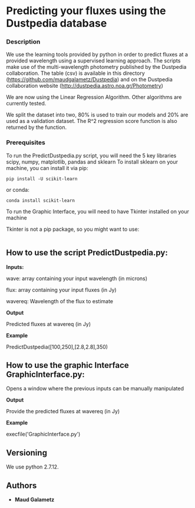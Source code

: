 # Predicting your fluxes using the Dustpedia database


### Description

We use the learning tools provided by python in order to predict fluxes at a provided wavelength using a supervised learning approach. 
The scripts make use of the multi-wavelength photometry published by the Dustpedia collaboration. 
The table (csv) is available in this directory (https://github.com/maudgalametz/Dustpedia)
and on the Dustpedia collaboration website (http://dustpedia.astro.noa.gr/Photometry)

We are now using the Linear Regression Algorithm. 
Other algorithms are currently tested.

We split the dataset into two, 80\% is used to train our models and 20\% 
are used as a validation dataset. The R^2 regression score function is also
returned by the function.





### Prerequisites


To run the PredictDustpedia.py script, you will need the 5 key libraries scipy, numpy, matplotlib, pandas and sklearn
To install sklearn on your machine, you can install it via pip:
```
pip install -U scikit-learn
```

or conda:
```
conda install scikit-learn
```

To run the Graphic Interface, you will need to have Tkinter installed on your machine

Tkinter is not a pip package, so you might want to use:
```apt-get install python-tk
```






## How to use the script PredictDustpedia.py:

**Inputs:** 

wave: array containing your input wavelength (in microns)

flux: array containing your input fluxes (in Jy)

wavereq: Wavelength of the flux to estimate

**Output** 

Predicted fluxes at wavereq (in Jy)

**Example** 

PredictDustpedia([100,250],[2.8,2.8],350)


## How to use the graphic Interface GraphicInterface.py:

Opens a window where the previous inputs can be manually manipulated

**Output** 

Provide the predicted fluxes at wavereq (in Jy) 

**Example**

execfile('GraphicInterface.py')



## Versioning

We use python 2.7.12. 


## Authors

* **Maud Galametz** 

